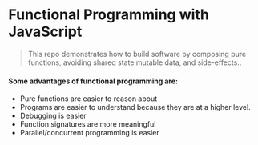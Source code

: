 # Functional Programming with JavaScript
> This repo demonstrates how to build software by composing pure functions, avoiding shared state mutable data, and side-effects..

####  Some advantages of functional programming are:
* Pure functions are easier to reason about
* Programs are easier to understand because they are at a higher level.
* Debugging is easier
* Function signatures are more meaningful
* Parallel/concurrent programming is easier
